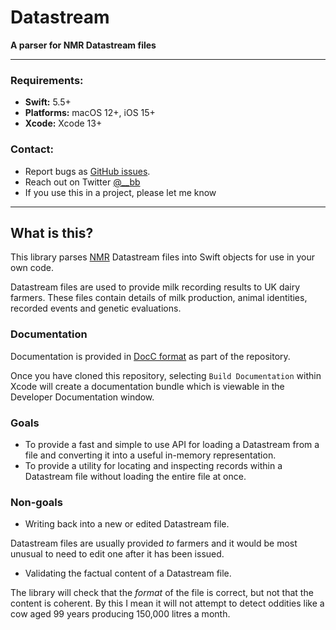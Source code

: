 # Datastream

**A parser for NMR Datastream files**

***

### Requirements: 

- **Swift:** 5.5+
- **Platforms:** macOS 12+, iOS 15+
- **Xcode:** Xcode 13+

### Contact:

- Report bugs as [GitHub issues](https://github.com/benrb/Datastream/issues/).
- Reach out on Twitter [@__bb](https://twitter.com/__bb)
- If you use this in a project, please let me know

***

## What is this?
This library parses [NMR](https://www.nmr.co.uk/) Datastream files into Swift objects for use in your own code.

Datastream files are used to provide milk recording results to UK dairy farmers. These files contain details of milk production, animal identities, recorded events and genetic evaluations.


### Documentation
Documentation is provided in [DocC format](https://www.swift.org/documentation/docc/) as part of the repository.

Once you have cloned this repository, selecting `Build Documentation` within Xcode will create a documentation bundle which is viewable in the Developer Documentation window.
### Goals
- To provide a fast and simple to use API for loading a Datastream from a file and converting it into a useful in-memory representation.
- To provide a utility for locating and inspecting records within a Datastream file without loading the entire file at once.

### Non-goals
- Writing back into a new or edited Datastream file.

Datastream files are usually provided *to* farmers and it would be most unusual to need to edit one after it has been issued.

- Validating the factual content of a Datastream file.

The library will check that the *format* of the file is correct, but not that the content is coherent. By this I mean it will not attempt to detect oddities like a cow aged 99 years producing 150,000 litres a month.

